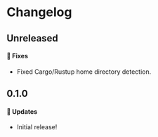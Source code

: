 # Changelog

## Unreleased

#### 🐞 Fixes

- Fixed Cargo/Rustup home directory detection.

## 0.1.0

#### 🚀 Updates

- Initial release!
